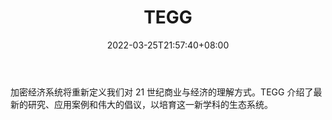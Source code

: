 ﻿---
weight: 
title: "TEGG"
description: "加密经济系统将重新定义我们对 21 世纪商业与经济的理解方式"
date: 2022-03-25T21:57:40+08:00
lastmod: 2022-03-25T16:45:40+08:00
draft: false
authors: ["Metabd"]
featuredImage: "tegg.jpg"
link: ""
tags: ["元宇宙社区","TEGG"]
categories: ["navigation"]
navigation: ["元宇宙社区"]
lightgallery: true
toc: true
pinned: false
recommend: false
recommend1: false
---
加密经济系统将重新定义我们对 21 世纪商业与经济的理解方式。TEGG 介绍了最新的研究、应用案例和伟大的倡议，以培育这一新学科的生态系统。
